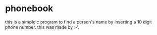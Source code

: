 # phonebook
this is a simple c program to find a person's name by inserting a 10 digit phone number.
this was made by :-\
